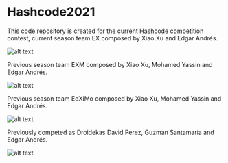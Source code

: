 # Hashcode2021

This code repository is created for the current Hashcode competition contest, current season team EX composed by Xiao Xu and Edgar Andrés.

![alt text](https://github.com/EdgarAndresSantamaria/Hashcode2020/blob/master/certificate2022.png)

Previous season team EXM composed by Xiao Xu, Mohamed Yassin and Edgar Andrés.

![alt text](https://github.com/EdgarAndresSantamaria/Hashcode2020/blob/master/certificate2021.png)

Previous season team EdXiMo composed by Xiao Xu, Mohamed Yassin and Edgar Andrés.

![alt text](https://github.com/EdgarAndresSantamaria/Hashcode2020/blob/master/certificate2020.png)

Previously competed as Droidekas David Perez, Guzman Santamaría and Edgar Andrés.

![alt text](https://github.com/EdgarAndresSantamaria/Hashcode2020/blob/master/certificate2019.png)
